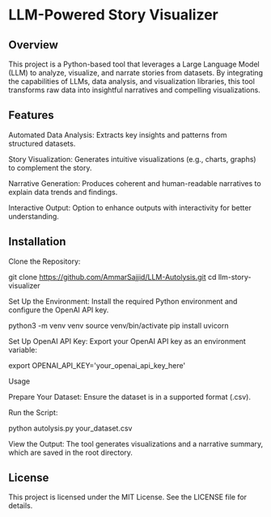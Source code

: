 # LLM-Powered Story Visualizer

## Overview

This project is a Python-based tool that leverages a Large Language Model (LLM) to analyze, visualize, and narrate stories from datasets. By integrating the capabilities of LLMs, data analysis, and visualization libraries, this tool transforms raw data into insightful narratives and compelling visualizations.

## Features

Automated Data Analysis: Extracts key insights and patterns from structured datasets.

Story Visualization: Generates intuitive visualizations (e.g., charts, graphs) to complement the story.

Narrative Generation: Produces coherent and human-readable narratives to explain data trends and findings.

Interactive Output: Option to enhance outputs with interactivity for better understanding.

## Installation

Clone the Repository:

git clone https://github.com/AmmarSajjid/LLM-Autolysis.git
cd llm-story-visualizer

Set Up the Environment:
Install the required Python environment and configure the OpenAI API key.

python3 -m venv venv
source venv/bin/activate
pip install uvicorn

Set Up OpenAI API Key:
Export your OpenAI API key as an environment variable:

export OPENAI_API_KEY='your_openai_api_key_here'

Usage

Prepare Your Dataset: Ensure the dataset is in a supported format (.csv).

Run the Script:

python autolysis.py your_dataset.csv

View the Output: The tool generates visualizations and a narrative summary, which are saved in the root directory.

## License

This project is licensed under the MIT License. See the LICENSE file for details.





